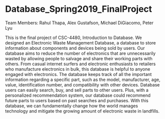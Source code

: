 # Database_Spring2019_FinalProject

Team Members: Rahul Thapa, Alex Gustafson, Michael DiGiacomo, Peter Lyu

This is the final project of CSC-4480, Introduction to Database. We designed an Electronic Waste Management Database, a database to store information about components and devices being sold by users. Our database aims to reduce the number of electronics that are unnecessarily wasted by allowing people to salvage and share their working parts with others. From casual internet surfers and electronic enthusiasts to retailers who manufacture electronics in bulk, this database is helpful to anyone engaged with electronics. The database keeps track of all the important information regarding a specific part, such as the model, manufacturer, age, value, identification number, and compatibility with other devices. Database users can easily search, buy, and sell parts to other users. Plus, with a personalized recommendation system, our database could recommend future parts to users based on past searches and purchases. With this database, we can fundamentally change how the world manages technology and mitigate the growing amount of electronic waste in landfills.
